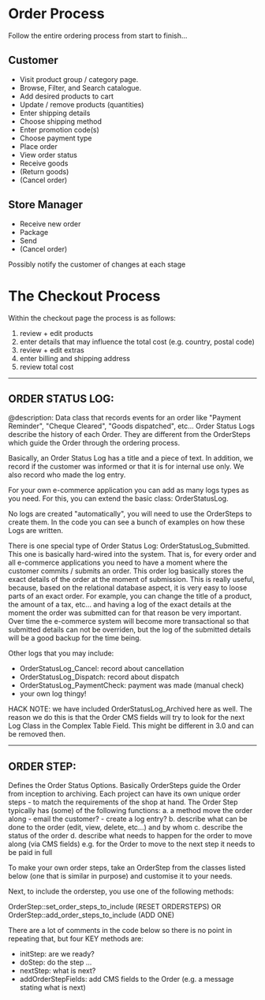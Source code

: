 Order Process
=============

Follow the entire ordering process from start to finish...

Customer
--------

 - Visit product group / category page.
 - Browse, Filter, and Search catalogue.
 - Add desired products to cart
 - Update / remove products (quantities)
 - Enter shipping details
 - Choose shipping method
 - Enter promotion code(s)
 - Choose payment type
 - Place order
 - View order status
 - Receive goods
 - (Return goods)
 - (Cancel order)

Store Manager
-------------

 - Receive new order
 - Package
 - Send
 - (Cancel order)

Possibly notify the customer of changes at each stage

The Checkout Process
=============
Within the checkout page the process is as follows:

1. review + edit products
2. enter details that may influence the total cost (e.g. country, postal code)
2. review + edit extras
3. enter billing and shipping address
4. review total cost


---------------------
ORDER STATUS LOG:
---------------------

@description:
Data class that records events for an order like "Payment Reminder", "Cheque Cleared", "Goods dispatched", etc...
Order Status Logs describe the history of each Order.
They are different from the OrderSteps which guide the Order through the ordering process.

Basically, an Order Status Log has a title and a piece of text.
In addition, we record if the customer was informed or that it is for internal use only.
We also record who made the log entry.

For your own e-commerce application you can add as many logs types as you need.
For this, you can extend the basic class: OrderStatusLog.

No logs are created "automatically", you will need to use the OrderSteps to create them.
In the code you can see a bunch of examples on how these Logs are written.

There is one special type of Order Status Log: OrderStatusLog_Submitted.
This one is basically hard-wired into the system.
That is, for every order and all e-commerce applications you need to have a moment where the customer commits / submits an order.
This order log basically stores the exact details of the order at the moment of submission.
This is really useful, because, based on the relational database aspect, it is very easy to loose parts of an exact order.
For example, you can change the title of a product, the amount of a tax, etc... and having a log of the exact details
at the moment the order was submitted can for that reason be very important.  Over time the e-commerce system will become
more transactional so that submitted details can not be overriden, but the log of the submitted details will be a good backup
for the time being.

Other logs that you may include:
- OrderStatusLog_Cancel: record about cancellation
- OrderStatusLog_Dispatch: record about dispatch
- OrderStatusLog_PaymentCheck: payment was made (manual check)
- your own log thingy!

HACK NOTE: we have included OrderStatusLog_Archived here as well.
The reason we do this is that the Order CMS fields will try to look for the next Log Class in the
Complex Table Field. This might be different in 3.0 and can be removed then.


---------------------
ORDER STEP:
---------------------


Defines the Order Status Options. Basically OrderSteps guide the Order from inception to archiving.
Each project can have its own unique order steps - to match the requirements of the shop at hand.
The Order Step typically has (some) of the following functions:
a. a method move the order along
        - email the customer?
        - create a log entry?
b. describe what can be done to the order (edit, view, delete, etc...) and by whom
c. describe the status of the order
d. describe what needs to happen for the order to move along (via CMS fields)
        e.g. for the Order to move to the next step it needs to be paid in full

To make your own order steps, take an OrderStep from the classes listed below (one that is similar in purpose)
and customise it to your needs.

Next, to include the orderstep, you use one of the following methods:

OrderStep::set_order_steps_to_include (RESET ORDERSTEPS)
OR
OrderStep::add_order_steps_to_include (ADD ONE)

There are a lot of comments in the code below so there is no point in repeating that, but four KEY methods are:
- initStep: are we ready?
- doStep: do the step ...
- nextStep: what is next?
- addOrderStepFields: add CMS fields to the Order (e.g. a message stating what is next)
